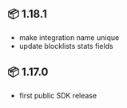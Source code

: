 ## 📦 1.18.1

- make integration name unique
- update blocklists stats fields

## 📦 1.17.0

- first public SDK release


